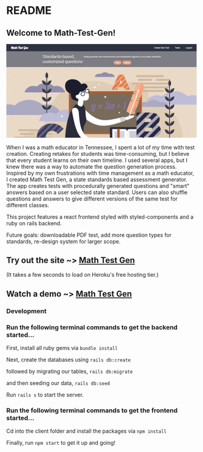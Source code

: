 # README

## Welcome to Math-Test-Gen! 

![front page of math-test-gen](public/FrontPageOfMathTestGen.PNG "Math Test Gen")

When I was a math educator in Tennessee, I spent a lot of my time with test creation. Creating retakes for students was time-consuming, but I believe that every student learns on their own timeline. I used several apps, but I knew there was a way to automate the question generation process. Inspired by my own frustrations with time management as a math educator, I created Math Test Gen, a state standards based assessment generator. The app creates tests with procedurally generated questions and "smart" answers based on a user selected state standard. Users can also shuffle questions and answers to give different versions of the same test for different classes. 

This project features a react frontend styled with styled-components and a ruby on rails backend. 

Future goals: downloadable PDF test, add more question types for standards, re-design system for larger scope. 

## Try out the site ~> [Math Test Gen](https://rebekah-zhou.github.io/math-test-gen)
(It takes a few seconds to load on Heroku's free hosting tier.)

## Watch a demo ~> [Math Test Gen](https://www.loom.com/share/2bba5de81478407f9440503bffd8545a)



### Development

### Run the following terminal commands to get the backend started...

First, install all ruby gems via `bundle install`

Next, create the databases using `rails db:create`

followed by migrating our tables, `rails db:migrate`

and then seeding our data, `rails db:seed`

Run `rails s` to start the server.


### Run the following terminal commands to get the frontend started...

Cd into the client folder and install the packages via `npm install`

Finally, run `npm start` to get it up and going!
